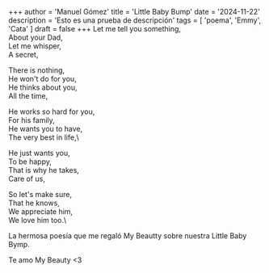 +++
author = 'Manuel Gómez'
title = 'Little Baby Bump'
date = '2024-11-22'
description = 'Esto es una prueba de descripción'
tags = [ 'poema', 'Emmy', 'Cata' ]
draft = false
+++
Let me tell you something,\
About your Dad,\
Let me whisper,\
A secret,

There is nothing,\
He won't do for you,\
He thinks about you,\
All the time,

He works so hard for you,\
For his family,\
He wants you to have,\
The very best in life,\

He just wants you,\
To be happy,\
That is why he takes,\
Care of us,

So let's make sure,\
That he knows,\
We appreciate him,\
We love him too.\

La hermosa poesía que me regaló My Beautty sobre nuestra Little Baby Bymp.

Te amo My Beauty <3